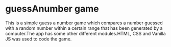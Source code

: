 # guessAnumber game

This is a simple guess a number game which compares a number guessed with a random number within a certain range that has been generated by a computer.The app has some other different modules.HTML, CSS and Vanilla JS was used to code the game.
